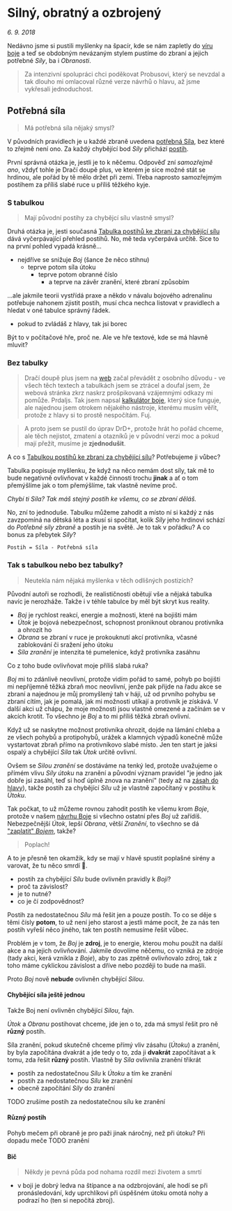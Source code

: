 # Silný, obratný a ozbrojený

*6. 9. 2018*

Nedávno jsme si pustili myšlenky na špacír, kde se nám zapletly do [víru boje](2018-08-10-boj.md) a teď se obdobným nevázaným stylem pustíme do zbraní a jejich potřebné *Síly*, ba i *Obranosti*.

> Za intenzivní spolupráci chci poděkovat Probusovi, který se nevzdal a tak dlouho mi omlacoval různé verze návrhů o hlavu, až jsme vykřesali jednoduchost.

## Potřebná síla

> Má potřebná síla nějaký smysl?

V původních pravidlech je u každé zbraně uvedena [potřebná Síla](http://pph.drdplus.loc:88/#potrebna_sila_zbrane_pro_boj_zblizka), bez které to zřejmě není ono. Za každý chybějící bod *Síly* přichází [postih](http://pph.drdplus.loc:88/#tabulka_postihu_ke_zbrani_za_chybejici_silu).

První správná otázka je, jestli je to k něčemu. Odpověď zní *samozřejmě ano*, vždyť tohle je Dračí doupě plus, ve kterém je sice možné stát se hrdinou, ale pořád by tě mělo držet při zemi. Třeba naprosto samozřejmým postihem za příliš slabé ruce u příliš těžkého kyje.

### S tabulkou

> Mají původní postihy za chybějcí sílu vlastně smysl?

Druhá otázka je, jesti současná [Tabulka postihů ke zbrani za chybějící sílu](http://pph.drdplus.loc:88/#tabulka_postihu_za_chybejici_silu) dává vyčerpávající přehled postihů.
No, mě teda vyčerpává určitě. Sice to na první pohled vypadá krásně...

- nejdříve se snižuje *Boj* (šance že něco stihnu)
  - teprve potom síla útoku
    - teprve potom obranné číslo
      - a teprve na závěr zranění, které zbraní způsobím

...ale jakmile teorii vystřídá praxe a někdo v návalu bojového adrenalinu potřebuje nahonem zjistit postih, musí chca nechca listovat v pravidlech a hledat v oné tabulce správný řádek.

  - pokud to zvládáš z hlavy, tak jsi borec

Být to v počítačové hře, proč ne. Ale ve hře textové, kde se má hlavně mluvit?

### Bez tabulky

> Dračí doupě plus jsem na [web](https://www.drdplus.info) začal převádět z osobního důvodu - ve všech těch textech a tabulkách jsem se ztrácel a doufal jsem, že webová stránka zkrz naskrz prošpikovaná vzájemnými odkazy mi pomůže. Prdaljs.
Tak jsem napsal [kalkulátor boje](https://boj.drdplus.info), který sice funguje, ale najednou jsem otrokem nějakého nástroje, kterému musím věřit, protože z hlavy si to prostě nespočítám. Fuj.

> A proto jsem se pustil do úprav DrD+, protože hrát ho pořád chceme, ale těch nejistot, zmatení a otazníků je v původní verzi moc a pokud mají přežít, musíme je **zjednodušit**.

A co s [Tabulkou postihů ke zbrani za chybějící sílu](http://pph.drdplus.loc:88/#tabulka_postihu_za_chybejici_silu)? Potřebujeme ji vůbec?

Tabulka popisuje myšlenku, že když na něco nemám dost síly, tak mě to bude negativně ovlivňovat v každé činnosti trochu **jinak** a ať o tom přemýšlíme jak o tom přemýšlíme, tak vlastně nevíme proč.

*Chybí ti Síla? Tak máš stejný postih ke všemu, co se zbraní děláš.*

No, zní to jednoduše. Tabulku můžeme zahodit a místo ní si každý z nás zavzpomíná na dětská léta a zkusí si spočítat, kolik *Síly* jeho hrdinovi schází do *Potřebné síly zbraně* a postih je na světě. Je to tak v pořádku? A co bonus za přebytek *Síly*?

```Postih = Síla - Potřebná síla```

### Tak s tabulkou nebo bez tabulky?

> Neutekla nám nějaká myšlenka v těch odlišných postizích?

Původní autoři se rozhodli, že realističnosti obětují vše a nějaká tabulka navíc je nerozháže. Takže i v téhle tabulce by měl být skryt kus reality.

- *Boj* je rychlost reakcí, energie a možnosti, které na bojišti mám
- *Útok* je bojová nebezpečnost, schopnost proniknout obranou protivníka a ohrozit ho
- *Obrana* se zbraní v ruce je prokouknutí akcí protivníka, včasné zablokování či sražení jeho útoku
- *Síla zranění* je intenzita té pumelenice, když protivníka zasáhnu

Co z toho bude ovlivňovat moje příliš slabá ruka?

*Boj* mi to zdánlivě neovlivní, protože vidím pořád to samé, pohyb po bojišti mi nepříjemně těžká zbraň moc neovlivní, jenže pak přijde na řadu akce se zbraní a najednou je můj promyšlený tah v háji, už od prvního pohybu se zbraní cítím, jak je pomalá, jak mi možnosti utíkají a protivník je získává. V další akci už chápu, že moje možnosti jsou vlastně omezené a začínám se v akcích krotit. To všechno je *Boj* a to mi příliš těžká zbraň ovlivní.

Když už se naskytne možnost protivníka ohrozit, dojde na lámání chleba a ze všech pohybů a protipohybů, urážek a klamných výpadů konečně může vystartovat zbraň přímo na protivníkovo slabé místo. Jen ten start je jaksi ospalý a chybějící *Síla* tak *Útok* určitě ovlivní.

Ovšem se *Silou zranění* se dostáváme na tenký led, protože uvažujeme o přímém vlivu *Síly útoku* na zranění a původní význam pravidel "je jedno jak dobře jsi zasáhl, teď si hoď úplně znova na zranění" (tedy až na [zásah do hlavy](http://pph.drdplus.loc:88/#zasah_do_hlavy)), takže postih za chybějící *Sílu* už je vlastně započítaný v postihu k *Útoku*.

Tak počkat, to už můžeme rovnou zahodit postih ke všemu krom *Boje*, protože v našem [návrhu Boje](2018-08-10-boj.md) si všechno ostatní přes *Boj* už zařídíš. Nebezpečnější *Útok*, lepší *Obrana*, větší *Zranění*, to všechno se dá ["zaplatit" *Bojem*](2018-08-10-boj.md#P%C5%99esouv%C3%A1n%C3%AD_bod%C5%AF_Boje), takže?

> Poplach!

A to je přesně ten okamžik, kdy se mají v hlavě spustit poplašné sirény a varovat, že tu něco smrdí 💩.

- postih za chybějící *Sílu* bude ovlivněn pravidly k *Boji*?
- proč ta závislost?
- je to nutné?
- co je čí zodpovědnost?

Postih za nedostatečnou *Sílu* má řešit jen a pouze postih. To co se děje s těmi čísly **potom**, to už není jeho starost a jestli máme pocit, že za nás ten postih vyřeší něco jiného, tak ten postih nemusíme řešit vůbec.

Problém je v tom, že *Boj* je **zdroj**, je to energie, kterou mohu použít na další akce a na jejich ovlivňování. Jakmile dovolíme něčemu, co vzniká ze zdroje (tady akci, kerá vznikla z *Boje*), aby to zas zpětně ovlivňovalo zdroj, tak z toho máme cyklickou závislost a dříve nebo později to bude na mašli.

Proto *Boj* nově **nebude** ovlivněn chybějící *Silou*.

#### Chybějící síla ještě jednou

Takže Boj není ovlivněn chybějící *Silou*, fajn.

*Útok* a *Obranu* postihovat chceme, jde jen o to, zda má smysl řešit pro ně **různý** postih.

Síla zranění, pokud skutečně chceme přímý vliv zásahu (*Útoku*) a zranění, by byla započítána dvakrát a jde tedy o to, zda ji **dvakrát** započítávat a k tomu, zda řešit **různý** postih.
Vlastně by *Síla* ovlivnila zranění třikrát

- postih za nedostatečnou *Sílu* k *Útoku* a tím ke zranění
- postih za nedostatečnou *Sílu* ke zranění
- obecně započítání *Síly* do zranění

TODO zrušíme postih za nedostatečnou sílu ke zranění

#### Různý postih

Pohyb mečem při obraně je pro paži jinak náročný, než při útoku? Při dopadu meče TODO zranění

#### Bič
> Někdy je pevná půda pod nohama rozdíl mezi životem a smrtí

- v boji je dobrý ledva na štípance a na odzbrojování, ale hodí se při pronásledování, kdy uprchlíkovi při úspěšném útoku omotá nohy a podrazí ho (ten si nepočítá zbroj).
